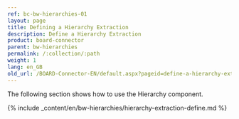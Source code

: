 ```yaml
---
ref: bc-bw-hierarchies-01
layout: page
title: Defining a Hierarchy Extraction
description: Define a Hierarchy Extraction
product: board-connector
parent: bw-hierarchies
permalink: /:collection/:path
weight: 1
lang: en_GB
old_url: /BOARD-Connector-EN/default.aspx?pageid=define-a-hierarchy-extraction
---
```

The following section shows how to use the Hierarchy component.

{% include _content/en/bw-hierarchies/hierarchy-extraction-define.md %}
